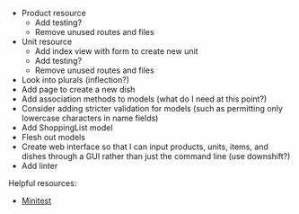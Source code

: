 * Product resource
   * Add testing?
   * Remove unused routes and files
* Unit resource
   * Add index view with form to create new unit
   * Add testing?
   * Remove unused routes and files
* Look into plurals (inflection?)
* Add page to create a new dish
* Add association methods to models (what do I need at this point?)
* Consider adding stricter validation for models (such as permitting only lowercase characters in name fields)
* Add ShoppingList model
* Flesh out models
* Create web interface so that I can input products, units, items, and dishes through a GUI rather than just the command line (use downshift?)
* Add linter

Helpful resources:
* [Minitest](https://semaphoreci.com/community/tutorials/how-to-test-rails-models-with-minitest)
